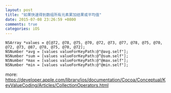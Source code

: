 ```yaml
---
layout: post
title: "如果快速得到数组所有元素累加结果或平均值"
date: 2015-07-08 23:26:59 +0800
comments: true
categories: iOS
---
```



	NSArray *values = @[@72, @78, @75, @70, @72, @73, @77, @78, @75, @70, @72, @73, @87, @78, @75, @70, @72];
	NSNumber *avg = [values valueForKeyPath:@"@avg.self"];
	NSNumber *sum = [values valueForKeyPath:@“@sum.self"];
	NSNumber *max = [values valueForKeyPath:@"@max.self"];
    NSNumber *min = [values valueForKeyPath:@"@min.self"];

more:
https://developer.apple.com/library/ios/documentation/Cocoa/Conceptual/KeyValueCoding/Articles/CollectionOperators.html